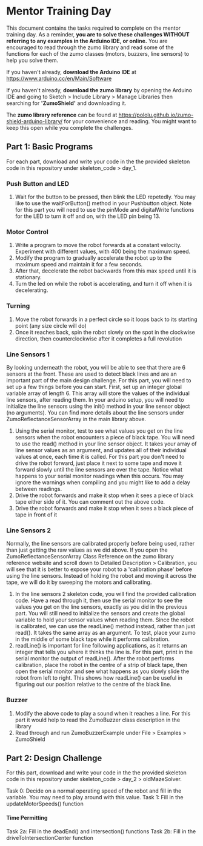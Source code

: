 # Mentor Training Day
This document contains the tasks required to complete on the mentor training day. As a reminder, **you are to solve these challenges WITHOUT referring to any examples in the Arduino IDE, or online.** You are encouraged to read through the zumo library and read some of the functions for each of the zumo classes (motors, buzzers, line sensors) to help you solve them.

If you haven't already, **download the Arduino IDE** at https://www.arduino.cc/en/Main/Software

If you haven't already, **download the zumo library** by opening the Arduino IDE and going to Sketch > Include Library > Manage Libraries then searching for **'ZumoShield'** and downloading it. 

The **zumo library reference** can be found at https://pololu.github.io/zumo-shield-arduino-library/ for your convenience and reading. You might want to keep this open while you complete the challenges.


## Part 1: Basic Programs
For each part, download and write your code in the the provided skeleton code in this repository under skeleton_code > day_1.

### Push Button and LED
1. Wait for the button to be pressed, then blink the LED repetedly. You may like to use the waitForButton() method in your Pushbutton object.
Note for this part you will need to use the pinMode and digitalWrite functions for the LED to turn it off and on, with the LED pin being 13. 

### Motor Control
1. Write a program to move the robot forwards at a constant velocity. Experiment with different values, with 400 being the maximum speed.
2. Modify the program to gradually accelerate the robot up to the maximum speed and maintain it for a few seconds. 
3. After that, decelerate the robot backwards from this max speed until it is stationary.
4. Turn the led on while the robot is accelerating, and turn it off when it is decelerating. 

### Turning
1. Move the robot forwards in a perfect circle so it loops back to its starting point (any size circle will do)
2. Once it reaches back, spin the robot slowly on the spot in the clockwise direction, then counterclockwise after it completes a full revolution

### Line Sensors 1
By looking underneath the robot, you will be able to see that there are 6 sensors at the front. These are used to detect black lines and are an important part of the main design challenge.
For this part, you will need to set up a few things before you can start. First, set up an integer global variable array of length 6. This array will store the values of the individual line sensors, after reading them.
In your arduino setup, you will need to initialize the line sensors using the init() method in your line sensor object (no arguments). 
You can find more details about the line sensors under ZumoReflectanceSensorArray in the main library above. 

1. Using the serial monitor, test to see what values you get on the line sensors when the robot encounters a piece of black tape. You will need to use the read() method in your line sensor object. It takes your array of line sensor values as an argument, and updates all of their individual values at once, each time it is called. For this part you don't need to drive the robot forward, just place it next to some tape and move it forward slowly until the line sensors are over the tape. Notice what happens to your serial monitor readings when this occurs. 
You may ignore the warnings when compiling and you might like to add a delay between readings.
2. Drive the robot forwards and make it stop when it sees a piece of black tape either side of it. You can comment out the above code.
3. Drive the robot forwards and make it stop when it sees a black piece of tape in front of it

### Line Sensors 2
Normally, the line sensors are calibrated properly before being used, rather than just getting the raw values as we did above. If you open the ZumoReflectanceSensorArray Class Reference on the zumo library reference website and scroll down to Detailed Description > Calibration, you will see that it is better to expose your robot to a 'calibration phase' before using the line sensors. Instead of holding the robot and moving it across the tape, we will do it by sweeping the motors and calibrating.
1. In the line sensors 2 skeleton code, you will find the provided calibration code. Have a read through it, then use the serial monitor to see the values you get on the line sensors, exactly as you did in the previous part. You will still need to initialize the sensors and create the global variable to hold your sensor values when reading them. Since the robot is calibrated, we can use the readLine() method instead, rather than just read(). It takes the same array as an argument. To test, place your zumo in the middle of some black tape while it performs calibration.
2. readLine() is important for line following applications, as it returns an integer that tells you where it thinks the line is. For this part, print in the serial monitor the output of readLine(). After the robot performs calibration, place the robot in the centre of a strip of black tape, then open the serial monitor and see what happens as you slowly slide the robot from left to right. This shows how readLine() can be useful in figuring out our position relative to the centre of the black line.

### Buzzer
1. Modify the above code to play a sound when it reaches a line. For this part it would help to read the ZumoBuzzer class description in the library
2. Read through and run ZumoBuzzerExample under File > Examples > ZumoShield

## Part 2: Design Challenge
For this part, download and write your code in the the provided skeleton code in this repository under skeleton_code > day_2 > oldMazeSolver.

Task 0: Decide on a normal operating speed of the robot and fill in the variable. You may need to play around with this value.
Task 1: Fill in the updateMotorSpeeds() function

#### Time Permitting
Task 2a: Fill in the deadEnd() and intersection() functions
Task 2b: Fill in the driveToIntersectionCenter function
